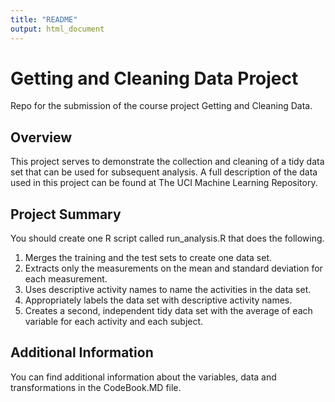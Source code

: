 ```yaml
---
title: "README"
output: html_document
---
```


# Getting and Cleaning Data Project

Repo for the submission of the course project Getting and Cleaning Data.

## Overview

This project serves to demonstrate the collection and cleaning of a tidy data set that can be used for subsequent analysis. A full description of the data used in this project can be found at The UCI Machine Learning Repository.

## Project Summary

You should create one R script called run_analysis.R that does the following.

1. Merges the training and the test sets to create one data set.
2. Extracts only the measurements on the mean and standard deviation for each measurement.
3. Uses descriptive activity names to name the activities in the data set.
4. Appropriately labels the data set with descriptive activity names.
5. Creates a second, independent tidy data set with the average of each variable for each activity and each subject.

## Additional Information

You can find additional information about the variables, data and transformations in the CodeBook.MD file.


